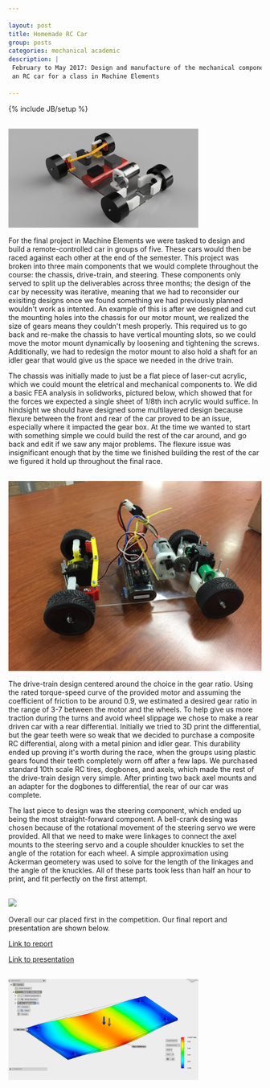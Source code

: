 ```yaml
---

layout: post
title: Homemade RC Car
group: posts
categories: mechanical academic
description: |
 February to May 2017: Design and manufacture of the mechanical components of
 an RC car for a class in Machine Elements

---
```

{% include JB/setup %}

<br>
<img class="img-responsive center-block" style="max-width: 75%" src="/assets/img/back right view.png">
<br>

For the final project in Machine Elements we were tasked to design and build
a remote-controlled car in groups of five. These cars would then be raced against 
each other at the end of the semester. This project was broken into three main
components that we would complete throughout the course: the chassis,
drive-train, and steering. These components only served to split up the
deliverables across three months; the design of the car by necessity was
iterative, meaning that we had to reconsider our exisiting designs once we
found something we had previously planned wouldn't work as intented. An example
of this is after we designed and cut the mounting holes into the chassis for
our motor mount, we realized the size of gears means they couldn't mesh
properly. This required us to go back and re-make the chassis to have vertical
mounting slots, so we could move the motor mount dynamically by loosening and
tightening the screws. Additionally, we had to redesign the motor mount to also
hold a shaft for an idler gear that would give us the space we needed in the
drive train.

The chassis was initially made to just be a flat piece of laser-cut acrylic,
which we could mount the eletrical and mechanical components to. We did a basic
FEA analysis in solidworks, pictured below, which showed that for the forces we
expected a single sheet of 1/8th inch acrylic would suffice. In hindsight we
should have designed some multilayered design because flexure between the front
and rear of the car proved to be an issue, especially where it impacted the
gear box. At the time we wanted to start with something simple we could build
the rest of the car around, and go back and edit if we saw any major problems.
The flexure issue was insignificant enough that by the time we finished
building the rest of the car we figured it hold up throughout the final race.

<br>
<img class="img-responsive center-block" src="/assets/img/Full_car.jpg">
<br>

The drive-train design centered around the choice in the gear ratio. Using the
rated torque-speed curve of the provided motor and assuming the coefficient of
friction to be around 0.9, we estimated a desired gear ratio in the range of
3-7 between
the motor and the wheels. To help give us more traction during the turns and
avoid wheel slippage we chose to make a rear driven car with a rear 
differential. Initially we tried to 3D print the differential, but the gear
teeth were so weak that we decided to purchase a composite RC differential,
along with a metal pinion and idler gear. This durability ended up proving it's
worth during the race, when the groups using plastic gears found their teeth
completely worn off after a few laps. We purchased standard 10th scale RC
tires, dogbones, and axels, which made the rest of the drive-train design very
simple. After printing two back axel mounts and an adapter for the dogbones to
differential, the rear of our car was complete.

The last piece to design was the steering component, which ended up being the
most straight-forward component. A bell-crank desing was chosen because of the
rotational movement of the steering servo we were provided. All that we need 
to make were linkages to connect the axel mounts to the steering servo and a 
couple shoulder knuckles to 
set the angle of the rotation for each wheel. A simple approximation using
Ackerman geometery was used to solve for the length of the linkages and the
angle of the knuckles. All of these parts took less than half an hour to 
print, and fit perfectly on the first attempt.

<br>
<img class="img-responsive center-block" src="/assets/img/rc car steering_cropped.gif">
<br>

Overall our car placed first in the competition. Our final report and presentation are shown below.

[Link to report](/assets/img/FinalReport.pdf)

[Link to
presentation](https://docs.google.com/presentation/d/1Y0cdPDCUEBBNTLJp0JSCgqZbfYQr_6cODhHjN4-cQM4/pub?start=false&loop=false&delayms=3000#slide=id.g217269ab07_0_81)

<br>
<img class="img-responsive center-block" style="max-width: 75%" src="/assets/img/FEA Chassis.png">
<br>

